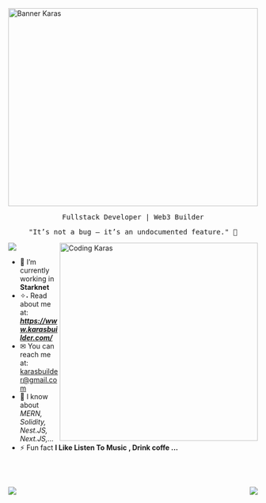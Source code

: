 
<picture>
<img align="center" src="assets/banner.png" alt="Banner Karas" height="400px" width="100%" />
</picture>

<p align="center">
    <samp>
        Fullstack Developer | Web3 Builder
    </samp>
</p>
<p align="center">
    <samp>
        "It’s not a bug – it’s an undocumented feature." 👾️
    </samp>
</p>
<picture>
    <img  align="right" width='400px' alt="Coding Karas" src="assets/gif/giphy.gif" alt="Linked link of Karas"/>
</picture>



<p align="left">
   <img src="https://komarev.com/ghpvc/?username=karasbuilder&style=flat-square&color=f6b846">
</p>


<p align='left'>

- 🌱 I’m currently working in **Starknet**
- ✧˖ Read about me at: ***https://www.karasbuilder.com/***
- ✉ You can reach me at: karasbuilder@gmail.com
- 💬 I know about _MERN, Solidity, Nest.JS, Next.JS,..._
- ⚡ Fun fact **I Like Listen To Music , Drink coffe ...**
</p>


</p>
<br />
<br />
<br />
<img align="left" src="https://github-readme-stats-sigma-pink-77.vercel.app/api?username=karasbuilder&show_icons=true&theme=transparent" />
<img align="right" src="https://github-readme-stats-sigma-pink-77.vercel.app/api/top-langs/?username=karasbuilder&theme=transparent" />
